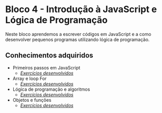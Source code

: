 # Bloco 4 - Introdução à JavaScript e Lógica de Programação

Neste bloco aprendemos a escrever códigos em JavaScript e a como desenvolver pequenos programas utilizando lógica de programação.

## Conhecimentos adquiridos

* Primeiros passos em JavaScript
  * _[Exercícios desenvolvidos](https://github.com/giuseppeusn/trybe_exercicios/tree/main/fundamentos/bloco-4-introducao-a-javascript-e-logica-de-programacao/dia-1-javascript-primeiros-passos)_
* Array e loop For
  * _[Exercícios desenvolvidos](https://github.com/giuseppeusn/trybe_exercicios/tree/main/fundamentos/bloco-4-introducao-a-javascript-e-logica-de-programacao/dia-2-javascript-array-e-loop-for)_
* Lógica de programação e algoritmos
  * _[Exercícios desenvolvidos]()_
* Objetos e funções
  * _[Exercícios desenvolvidos]()_
